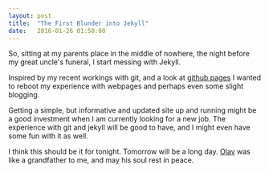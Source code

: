 ```yaml
---
layout: post
title:  "The First Blunder into Jekyll"
date:   2016-01-26 01:50:00
---
```

So, sitting at my parents place in the middle of nowhere, the night before my great uncle's funeral, I start messing with Jekyll.

Inspired by my recent workings with git, and a look at [github pages][gh-pages] I wanted to reboot my experience with webpages and perhaps even some slight blogging.

Getting a simple, but informative and updated site up and running might be a good investment when I am currently looking for a new job. The experience with git and jekyll will be good to have, and I might even have some fun with it as well.

I think this should be it for tonight. Tomorrow will be a long day. [Olav][olav] was like a grandfather to me, and may his soul rest in peace.

[gh-pages]:	http://pages.github.com
[olav]:		http://i.imgur.com/LknB7AB.jpg
